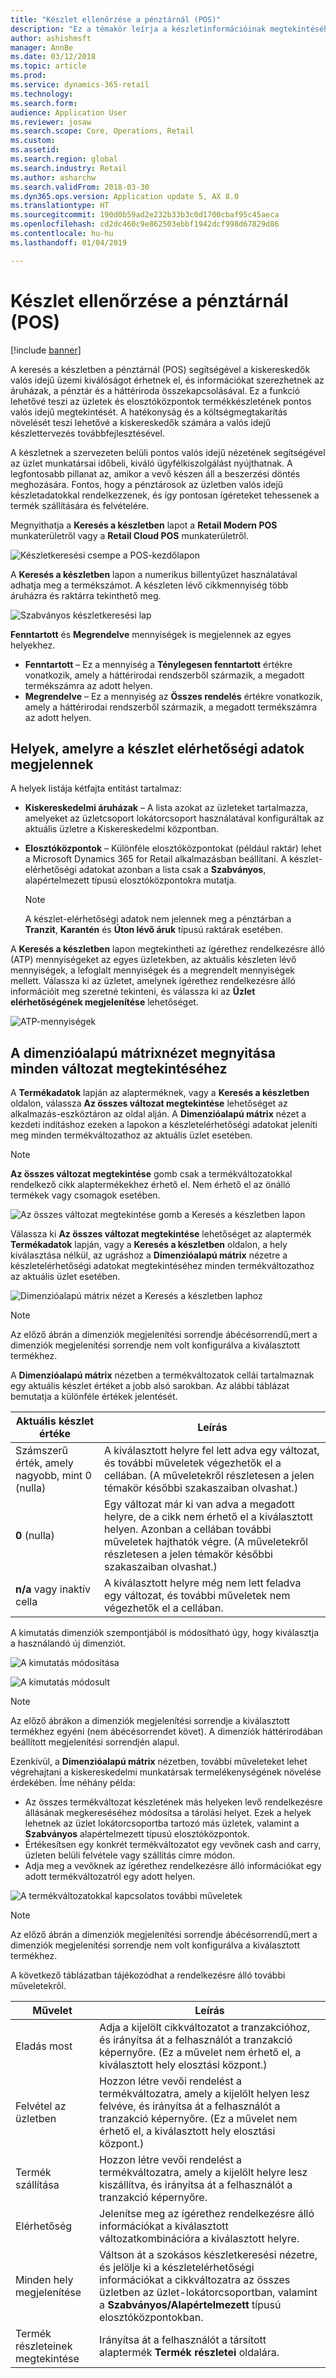 ```yaml
---
title: "Készlet ellenőrzése a pénztárnál (POS)"
description: "Ez a témakör leírja a készletinformációinak megtekintéséhez a pénztárnál (POS) rendelkezésre álló beállításokat."
author: ashishmsft
manager: AnnBe
ms.date: 03/12/2018
ms.topic: article
ms.prod: 
ms.service: dynamics-365-retail
ms.technology: 
ms.search.form: 
audience: Application User
ms.reviewer: josaw
ms.search.scope: Core, Operations, Retail
ms.custom: 
ms.assetid: 
ms.search.region: global
ms.search.industry: Retail
ms.author: asharchw
ms.search.validFrom: 2018-03-30
ms.dyn365.ops.version: Application update 5, AX 8.0
ms.translationtype: HT
ms.sourcegitcommit: 190d0b59ad2e232b33b3c0d1700cbaf95c45aeca
ms.openlocfilehash: cd2dc460c9e862503ebbf1942dcf998d67829d86
ms.contentlocale: hu-hu
ms.lasthandoff: 01/04/2019

---
```


# <a name="inventory-lookup-in-the-point-of-sale-pos"></a>Készlet ellenőrzése a pénztárnál (POS)

[!include [banner](includes/banner.md)]

A keresés a készletben a pénztárnál (POS) segítségével a kiskereskedők valós idejű üzemi kiválóságot érhetnek el, és információkat szerezhetnek az áruházak, a pénztár és a háttériroda összekapcsolásával. Ez a funkció lehetővé teszi az üzletek és elosztóközpontok termékkészletének pontos valós idejű megtekintését. A hatékonyság és a költségmegtakarítás növelését teszi lehetővé a kiskereskedők számára a valós idejű készlettervezés továbbfejlesztésével.

A készletnek a szervezeten belüli pontos valós idejű nézetének segítségével az üzlet munkatársai időbeli, kiváló ügyfélkiszolgálást nyújthatnak. A legfontosabb pillanat az, amikor a vevő készen áll a beszerzési döntés meghozására. Fontos, hogy a pénztárosok az üzletben valós idejű készletadatokkal rendelkezzenek, és így pontosan ígéreteket tehessenek a termék szállítására és felvételére.

Megnyithatja a **Keresés a készletben** lapot a **Retail Modern POS** munkaterületről vagy a **Retail Cloud POS** munkaterületről.

![Készletkeresési csempe a POS-kezdőlapon](media/POSHomepage.png)

A **Keresés a készletben** lapon a numerikus billentyűzet használatával adhatja meg a termékszámot. A készleten lévő cikkmennyiség több áruházra és raktárra tekinthető meg.

![Szabványos készletkeresési lap](media/InventoryLookUp.png)

**Fenntartott** és **Megrendelve** mennyiségek is megjelennek az egyes helyekhez.

- **Fenntartott** – Ez a mennyiség a **Ténylegesen fenntartott** értékre vonatkozik, amely a háttérirodai rendszerből származik, a megadott termékszámra az adott helyen.
- **Megrendelve** – Ez a mennyiség az **Összes rendelés** értékre vonatkozik, amely a háttérirodai rendszerből származik, a megadott termékszámra az adott helyen.

## <a name="locations-that-inventory-availability-information-is-shown-for"></a>Helyek, amelyre a készlet elérhetőségi adatok megjelennek

A helyek listája kétfajta entitást tartalmaz:

- **Kiskereskedelmi áruházak** – A lista azokat az üzleteket tartalmazza, amelyeket az üzletcsoport lokátorcsoport használatával konfiguráltak az aktuális üzletre a Kiskereskedelmi központban.
- **Elosztóközpontok** – Különféle elosztóközpontokat (például raktár) lehet a Microsoft Dynamics 365 for Retail alkalmazásban beállítani. A készlet-elérhetőségi adatokat azonban a lista csak a **Szabványos**, alapértelmezett típusú elosztóközpontokra mutatja.

    > [!NOTE]
    > A készlet-elérhetőségi adatok nem jelennek meg a pénztárban a **Tranzit**, **Karantén** és **Úton lévő áruk** típusú raktárak esetében.

A **Keresés a készletben** lapon megtekintheti az ígérethez rendelkezésre álló (ATP) mennyiségeket az egyes üzletekben, az aktuális készleten lévő mennyiségek, a lefoglalt mennyiségek és a megrendelt mennyiségek mellett. Válassza ki az üzletet, amelynek ígérethez rendelkezésre álló információit meg szeretné tekinteni, és válassza ki az **Üzlet elérhetőségének megjelenítése** lehetőséget.

![ATP-mennyiségek](media/ATP.png)

## <a name="opening-the-dimension-based-matrix-view-to-show-all-variants"></a>A dimenzióalapú mátrixnézet megnyitása minden változat megtekintéséhez

A **Termékadatok** lapján az alapterméknek, vagy a **Keresés a készletben** oldalon, válassza **Az összes változat megtekintése** lehetőséget az alkalmazás-eszköztáron az oldal alján. A **Dimenzióalapú mátrix** nézet a kezdeti indításhoz ezeken a lapokon a készletelérhetőségi adatokat jeleníti meg minden termékváltozathoz az aktuális üzlet esetében.

> [!NOTE]
> **Az összes változat megtekintése** gomb csak a termékváltozatokkal rendelkező cikk alaptermékekhez érhető el. Nem érhető el az önálló termékek vagy csomagok esetében.

![Az összes változat megtekintése gomb a Keresés a készletben lapon](media/StandardToMatrix.png)

Válassza ki **Az összes változat megtekintése** lehetőséget az alaptermék **Termékadatok** lapján, vagy a **Keresés a készletben** oldalon, a hely kiválasztása nélkül, az ugráshoz a **Dimenzióalapú mátrix** nézetre a készletelérhetőségi adatokat megtekintéséhez minden termékváltozathoz az aktuális üzlet esetében.

![Dimenzióalapú mátrix nézet a Keresés a készletben laphoz](media/Matrix.png)

> [!NOTE]
> Az előző ábrán a dimenziók megjelenítési sorrendje ábécésorrendű,mert a dimenziók megjelenítési sorrendje nem volt konfigurálva a kiválasztott termékhez.

A **Dimenzióalapú mátrix** nézetben a termékváltozatok cellái tartalmaznak egy aktuális készlet értéket a jobb alsó sarokban. Az alábbi táblázat bemutatja a különféle értékek jelentését.

| Aktuális készlet értéke                            | Leírás |
|------------------------------------------|-------------|
| Számszerű érték, amely nagyobb, mint 0 (nulla) | A kiválasztott helyre fel lett adva egy változat, és további műveletek végezhetők el a cellában. (A műveletekről részletesen a jelen témakör későbbi szakaszaiban olvashat.) |
| **0** (nulla)                             | Egy változat már ki van adva a megadott helyre, de a cikk nem érhető el a kiválasztott helyen. Azonban a cellában további műveletek hajthatók végre. (A műveletekről részletesen a jelen témakör későbbi szakaszaiban olvashat.) |
| **n/a** vagy inaktív cella              | A kiválasztott helyre még nem lett feladva egy változat, és további műveletek nem végezhetők el a cellában. |

A kimutatás dimenziók szempontjából is módosítható úgy, hogy kiválasztja a használandó új dimenziót.

![A kimutatás módosítása](media/ChangePivot.png)

![A kimutatás módosult](media/PivotChanged.png)

> [!NOTE]
> Az előző ábrákon a dimenziók megjelenítési sorrendje a kiválasztott termékhez egyéni (nem ábécésorrendet követ). A dimenziók háttérirodában beállított megjelenítési sorrendjén alapul.

Ezenkívül, a **Dimenzióalapú mátrix** nézetben, további műveleteket lehet végrehajtani a kiskereskedelmi munkatársak termelékenységének növelése érdekében. Íme néhány példa:

- Az összes termékváltozat készletének más helyeken levő rendelkezésre állásának megkereséséhez módosítsa a tárolási helyet. Ezek a helyek lehetnek az üzlet lokátorcsoportba tartozó más üzletek, valamint a **Szabványos** alapértelmezett típusú elosztóközpontok.
- Értékesítsen egy konkrét termékváltozatot egy vevőnek cash and carry, üzleten belüli felvétele vagy szállítás címre módon.
- Adja meg a vevőknek az ígérethez rendelkezésre álló információkat egy adott termékváltozatról egy adott helyen.

![A termékváltozatokkal kapcsolatos további műveletek](media/VariantActions.png)

> [!NOTE]
> Az előző ábrán a dimenziók megjelenítési sorrendje ábécésorrendű,mert a dimenziók megjelenítési sorrendje nem volt konfigurálva a kiválasztott termékhez.

A következő táblázatban tájékozódhat a rendelkezésre álló további műveletekről.

| Művelet               | Leírás |
|----------------------|-------------|
| Eladás most             | Adja a kijelölt cikkváltozatot a tranzakcióhoz, és irányítsa át a felhasználót a tranzakció képernyőre. (Ez a művelet nem érhető el, a kiválasztott hely elosztási központ.) |
| Felvétel az üzletben     | Hozzon létre vevői rendelést a termékváltozatra, amely a kijelölt helyen lesz felvéve, és irányítsa át a felhasználót a tranzakció képernyőre. (Ez a művelet nem érhető el, a kiválasztott hely elosztási központ.) |
| Termék szállítása         | Hozzon létre vevői rendelést a termékváltozatra, amely a kijelölt helyre lesz kiszállítva, és irányítsa át a felhasználót a tranzakció képernyőre. |
| Elérhetőség         | Jelenítse meg az ígérethez rendelkezésre álló információkat a kiválasztott változatkombinációra a kiválasztott helyre. |
| Minden hely megjelenítése   | Váltson át a szokásos készletkeresési nézetre, és jelölje ki a készletelérhetőségi információkat a cikkváltozatra az összes üzletben az üzlet-lokátorcsoportban, valamint a **Szabványos/Alapértelmezett** típusú elosztóközpontokban. |
| Termék részleteinek megtekintése | Irányítsa át a felhasználót a társított alaptermék **Termék részletei** oldalára. |

